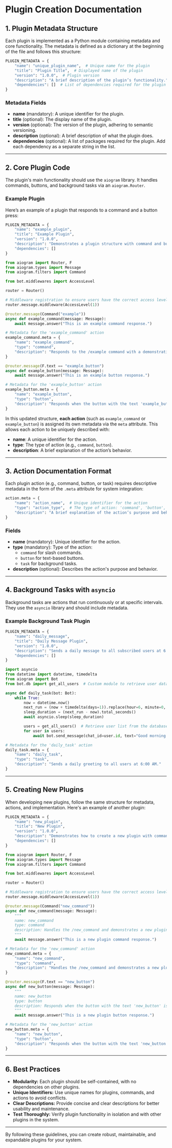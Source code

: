 # Plugin Creation Documentation

## 1. Plugin Metadata Structure

Each plugin is implemented as a Python module containing metadata and core functionality. The metadata is defined as a dictionary at the beginning of the file and follows this structure:

```python
PLUGIN_METADATA = {
    "name": "unique_plugin_name",  # Unique name for the plugin
    "title": "Plugin Title",  # Displayed name of the plugin
    "version": "1.0.0",  # Plugin version
    "description": "A brief description of the plugin’s functionality.",
    "dependencies": []  # List of dependencies required for the plugin
}
```

### Metadata Fields

- **name** (mandatory): A unique identifier for the plugin.
- **title** (optional): The display name of the plugin.
- **version** (optional): The version of the plugin, adhering to semantic versioning.
- **description** (optional): A brief description of what the plugin does.
- **dependencies** (optional): A list of packages required for the plugin. Add each dependency as a separate string in the list.

---

## 2. Core Plugin Code

The plugin's main functionality should use the `aiogram` library. It handles commands, buttons, and background tasks via an `aiogram.Router`.

### Example Plugin

Here’s an example of a plugin that responds to a command and a button press:

```python
PLUGIN_METADATA = {
    "name": "example_plugin",
    "title": "Example Plugin",
    "version": "1.0.0",
    "description": "Demonstrates a plugin structure with command and button actions.",
    "dependencies": []
}

from aiogram import Router, F
from aiogram.types import Message
from aiogram.filters import Command

from bot.middlewares import AccessLevel

router = Router()

# Middleware registration to ensure users have the correct access level
router.message.middleware(AccessLevel(1))

@router.message(Command("example"))
async def example_command(message: Message):
    await message.answer("This is an example command response.")

# Metadata for the 'example_command' action
example_command.meta = {
    "name": "example_command",
    "type": "command",
    "description": "Responds to the /example command with a demonstration message."
}

@router.message(F.text == "example_button")
async def example_button(message: Message):
    await message.answer("This is an example button response.")

# Metadata for the 'example_button' action
example_button.meta = {
    "name": "example_button",
    "type": "button",
    "description": "Responds when the button with the text 'example_button' is pressed."
}
```

In this updated structure, **each action** (such as `example_command` or `example_button`) is assigned its own metadata via the `meta` attribute. This allows each action to be uniquely described with:

- **name**: A unique identifier for the action.
- **type**: The type of action (e.g., `command`, `button`).
- **description**: A brief explanation of the action’s behavior.

---

## 3. Action Documentation Format

Each plugin action (e.g., command, button, or task) requires descriptive metadata in the form of the `.meta` attribute for system integration:

```python
action.meta = {
    "name": "action_name",  # Unique identifier for the action
    "type": "action_type",  # The type of action: 'command', 'button', or 'task'
    "description": "A brief explanation of the action’s purpose and behavior."
}
```

### Fields

- **name** (mandatory): Unique identifier for the action.
- **type** (mandatory): Type of the action:
  - `command` for slash commands.
  - `button` for text-based buttons.
  - `task` for background tasks.
- **description** (optional): Describes the action's purpose and behavior.

---

## 4. Background Tasks with `asyncio`

Background tasks are actions that run continuously or at specific intervals. They use the `asyncio` library and should include metadata.

### Example Background Task Plugin

```python
PLUGIN_METADATA = {
    "name": "daily_message",
    "title": "Daily Message Plugin",
    "version": "1.0.0",
    "description": "Sends a daily message to all subscribed users at 6:00 AM.",
    "dependencies": []
}

import asyncio
from datetime import datetime, timedelta
from aiogram import Bot
from bot.db import get_all_users  # Custom module to retrieve user data

async def daily_task(bot: Bot):
    while True:
        now = datetime.now()
        next_run = (now + timedelta(days=1)).replace(hour=6, minute=0, second=0, microsecond=0)
        sleep_duration = (next_run - now).total_seconds()
        await asyncio.sleep(sleep_duration)

        users = get_all_users()  # Retrieve user list from the database
        for user in users:
            await bot.send_message(chat_id=user.id, text="Good morning! 🌅 Here's your daily message.")

# Metadata for the 'daily_task' action
daily_task.meta = {
    "name": "daily_task",
    "type": "task",
    "description": "Sends a daily greeting to all users at 6:00 AM."
}
```

---

## 5. Creating New Plugins

When developing new plugins, follow the same structure for metadata, actions, and implementation. Here's an example of another plugin:

```python
PLUGIN_METADATA = {
    "name": "new_plugin",
    "title": "New Plugin",
    "version": "1.0.0",
    "description": "Demonstrates how to create a new plugin with command and button actions.",
    "dependencies": []
}

from aiogram import Router, F
from aiogram.types import Message
from aiogram.filters import Command

from bot.middlewares import AccessLevel

router = Router()

# Middleware registration to ensure users have the correct access level
router.message.middleware(AccessLevel(1))

@router.message(Command("new_command"))
async def new_command(message: Message):
    """
    name: new_command
    type: command
    description: Handles the /new_command and demonstrates a new plugin command.
    """
    await message.answer("This is a new plugin command response.")

# Metadata for the 'new_command' action
new_command.meta = {
    "name": "new_command",
    "type": "command",
    "description": "Handles the /new_command and demonstrates a new plugin command."
}

@router.message(F.text == "new_button")
async def new_button(message: Message):
    """
    name: new_button
    type: button
    description: Responds when the button with the text 'new_button' is pressed.
    """
    await message.answer("This is a new plugin button response.")

# Metadata for the 'new_button' action
new_button.meta = {
    "name": "new_button",
    "type": "button",
    "description": "Responds when the button with the text 'new_button' is pressed."
}
```

---

## 6. Best Practices

- **Modularity:** Each plugin should be self-contained, with no dependencies on other plugins.
- **Unique Identifiers:** Use unique names for plugins, commands, and actions to avoid conflicts.
- **Clear Descriptions:** Provide concise and clear descriptions for better usability and maintenance.
- **Test Thoroughly:** Verify plugin functionality in isolation and with other plugins in the system.

---

By following these guidelines, you can create robust, maintainable, and expandable plugins for your system.
